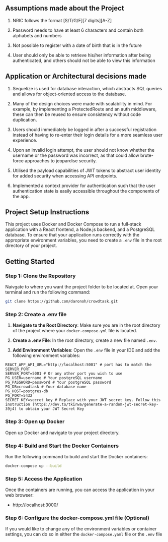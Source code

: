 ## Assumptions made about the Project
1. NRIC follows the format \[S/T/G/F\]\[7 digits\]\[A-Z\]

2. Password needs to have at least 6 characters and contain both alphabets and numbers

3. Not possible to register with a date of birth that is in the future

4. User should only be able to retrieve his/her information after being authenticated, and others should not be able to view this information

## Application or Architectural decisions made
1. Sequelize is used for database interaction, which abstracts SQL queries and allows for object-oriented access to the database.

2. Many of the design choices were made with scalability in mind. For example, by implementing a ProtectedRoute and an auth middleware, these can then be reused to ensure consistency without code duplication.

3. Users should immediately be logged in after a successful registration instead of having to re-enter their login details for a more seamless user experience.

4. Upon an invalid login attempt, the user should not know whether the username or the password was incorrect, as that could allow brute-force approaches to jeopardise security.

5. Utilised the payload capabilities of JWT tokens to abstract user identity for added security when accessing API endpoints.

6. Implemented a context provider for authentication such that the user authentication state is easily accessible throughout the components of the app.

## Project Setup Instructions

This project uses Docker and Docker Compose to run a full-stack application with a React frontend, a Node.js backend, and a PostgreSQL database. To ensure that your application runs correctly with the appropriate environment variables, you need to create a `.env` file in the root directory of your project.

## Getting Started

### Step 1: Clone the Repository
Naivgate to where you want the project folder to be located at.
Open your terminal and run the following command:
```bash
git clone https://github.com/daronoh/crowdtask.git
```

### Step 2: Create a .env file
1. **Navigate to the Root Directory**: Make sure you are in the root directory of the project where your `docker-compose.yml` file is located.

2. **Create a .env File**: In the root directory, create a new file named `.env`.

3. **Add Environment Variables**: Open the `.env` file in your IDE and add the following environment variables:
```
REACT_APP_API_URL="http://localhost:5001" # port has to match the SERVER_PORT
SERVER_PORT=5001 # Or any other port you wish to use
PG_USER=username # Your postgreSQL username
PG_PASSWORD=password # Your postgreSQL password
PG_DB=crowdtask # Your database name
PG_HOST=postgres-db
PG_PORT=5432
SECRET_KEY=secret_key # Replace with your JWT secret key. Follow this instruction (https://dev.to/tkirwa/generate-a-random-jwt-secret-key-39j4) to obtain your JWT Secret Key
```

### Step 3: Open up Docker 
Open up Docker and navigate to your project directory.

### Step 4: Build and Start the Docker Containers
Run the following command to build and start the Docker containers:
```bash
docker-compose up --build
```

### Step 5: Access the Application
Once the containers are running, you can access the application in your web browser:
- http://localhost:3000/

### Step 6: Configure the docker-compose.yml file (Optional)
If you would like to change any of the environment variables or container settings, you can do so
in either the `docker-compose.yaml` file or the `.env` file

